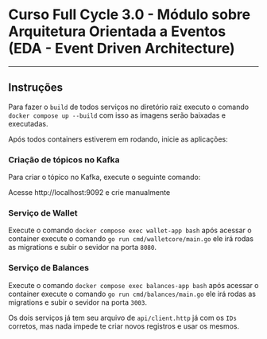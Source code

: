 # Curso Full Cycle 3.0 - Módulo sobre Arquitetura Orientada a Eventos (EDA - Event Driven Architecture)

---

## Instruções

Para fazer o `build` de todos serviços no diretório raiz executo o comando `docker compose up --build` com isso as imagens serão baixadas e executadas.

Após todos containers estiverem em rodando, inicie as aplicações:

### Criação de tópicos no Kafka

Para criar o tópico no Kafka, execute o seguinte comando:

Acesse http://localhost:9092 e crie manualmente

### Serviço de Wallet

Execute o comando `docker compose exec wallet-app bash` após acessar o container execute o comando `go run cmd/walletcore/main.go` ele irá rodas as migrations e subir o sevidor na porta `8080`.

### Serviço de Balances

Execute o comando `docker compose exec balances-app bash` após acessar o container execute o comando `go run cmd/balances/main.go` ele irá rodas as migrations e subir o sevidor na porta `3003`.

Os dois serviços já tem seu arquivo de `api/client.http` já com os `IDs` corretos, mas nada impede te criar novos registros e usar os mesmos.
